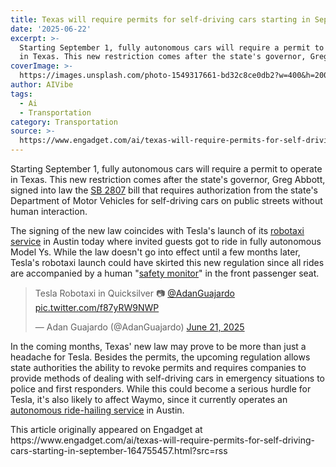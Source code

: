 ```yaml
---
title: Texas will require permits for self-driving cars starting in September
date: '2025-06-22'
excerpt: >-
  Starting September 1, fully autonomous cars will require a permit to operate
  in Texas. This new restriction comes after the state's governor, Greg Abb...
coverImage: >-
  https://images.unsplash.com/photo-1549317661-bd32c8ce0db2?w=400&h=200&fit=crop&auto=format
author: AIVibe
tags:
  - Ai
  - Transportation
category: Transportation
source: >-
  https://www.engadget.com/ai/texas-will-require-permits-for-self-driving-cars-starting-in-september-164755457.html?src=rss
---
```

<p></p>
<p>Starting September 1, fully autonomous cars will require a permit to operate in Texas. This new restriction comes after the state's governor, Greg Abbott, signed into law the <a data-i13n="elm:context_link;elmt:doNotAffiliate;cpos:1;pos:1" class="no-affiliate-link" href="https://capitol.texas.gov/BillLookup/History.aspx?LegSess=89R&amp;Bill=SB2807">SB 2807</a> bill that requires authorization from the state's Department of Motor Vehicles for self-driving cars on public streets without human interaction.</p>
<p>The signing of the new law coincides with Tesla's launch of its <a data-i13n="elm:context_link;elmt:doNotAffiliate;cpos:2;pos:1" class="no-affiliate-link" href="https://x.com/battleangelviv/status/1936788771598414079">robotaxi service</a> in Austin today where invited guests got to ride in fully autonomous Model Ys. While the law doesn't go into effect until a few months later, Tesla's robotaxi launch could have skirted this new regulation since all rides are accompanied by a human "<a data-i13n="elm:context_link;elmt:doNotAffiliate;cpos:3;pos:1" class="no-affiliate-link" href="https://www.engadget.com/transportation/tesla-inaugural-robotaxi-rides-will-have-a-human-safety-monitor-on-board-161307639.html">safety monitor</a>" in the front passenger seat.</p>
<span id="end-legacy-contents"></span><div id="c6f279308ab445b799e63543e43a185f"><blockquote class="twitter-tweet"><p lang="en" dir="ltr">Tesla Robotaxi in Quicksilver 📷 <a href="https://twitter.com/AdanGuajardo?ref_src=twsrc%5Etfw">@AdanGuajardo</a> <a href="https://t.co/f87yRW9NWP">pic.twitter.com/f87yRW9NWP</a></p>— Adan Guajardo (@AdanGuajardo) <a href="https://twitter.com/AdanGuajardo/status/1936567490559234440?ref_src=twsrc%5Etfw">June 21, 2025</a></blockquote>
 

</div>
<p>In the coming months, Texas' new law may prove to be more than just a headache for Tesla. Besides the permits, the upcoming regulation allows state authorities the ability to revoke permits and requires companies to provide methods of dealing with self-driving cars in emergency situations to police and first responders. While this could become a serious hurdle for Tesla, it's also likely to affect Waymo, since it currently operates an <a data-i13n="elm:context_link;elmt:doNotAffiliate;cpos:4;pos:1" class="no-affiliate-link" href="https://www.engadget.com/transportation/waymo-and-ubers-austin-robotaxi-expansion-begins-today-120035908.html">autonomous ride-hailing service</a> in Austin.</p>This article originally appeared on Engadget at https://www.engadget.com/ai/texas-will-require-permits-for-self-driving-cars-starting-in-september-164755457.html?src=rss
